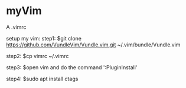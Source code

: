 # myVim
A .vimrc

setup my vim:
step1:
$git clone https://github.com/VundleVim/Vundle.vim.git ~/.vim/bundle/Vundle.vim

step2:
$cp vimrc ~/.vimrc

step3:
$open vim and do the command ':PluginInstall'

step4:
$sudo apt install ctags

